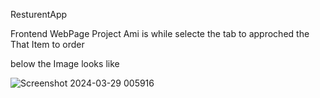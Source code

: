 ResturentApp

Frontend WebPage Project Ami is while selecte the tab to approched the That Item to order 

below the Image looks like 

![Screenshot 2024-03-29 005916](https://github.com/jeelam25/ResturentApp/assets/92732742/f293e391-a47e-4b2b-856e-3593ad8242a7)
